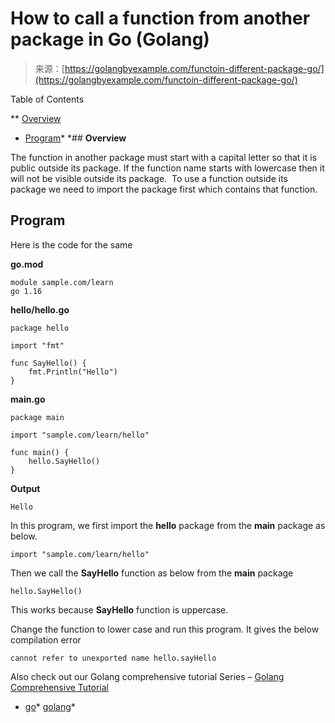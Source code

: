 <!--yml
category: 未分类
date: 2024-10-13 06:34:39
-->

# How to call a function from another package in Go (Golang)

> 来源：[https://golangbyexample.com/functoin-different-package-go/](https://golangbyexample.com/functoin-different-package-go/)

Table of Contents

 **   [Overview](#Overview "Overview")
*   [Program](#Program "Program")*  *## **Overview**

The function in another package must start with a capital letter so that it is public outside its package. If the function name starts with lowercase then it will not be visible outside its package. 
To use a function outside its package we need to import the package first which contains that function. 

## **Program**

Here is the code for the same

**go.mod**

```
module sample.com/learn
go 1.16
```

**hello/hello.go**

```
package hello

import "fmt"

func SayHello() {
	fmt.Println("Hello")
}
```

**main.go**

```
package main

import "sample.com/learn/hello"

func main() {
    hello.SayHello()
}
```

**Output**

```
Hello
```

In this program, we first import the **hello** package from the **main** package as below. 

```
import "sample.com/learn/hello"
```

Then we call the **SayHello** function as below from the **main** package

```
hello.SayHello()
```

This works because **SayHello** function is uppercase. 

Change the function to lower case and run this program. It gives the below compilation error

```
cannot refer to unexported name hello.sayHello
```

Also check out our Golang comprehensive tutorial Series – [Golang Comprehensive Tutorial](https://golangbyexample.com/golang-comprehensive-tutorial/)

*   [go](https://golangbyexample.com/tag/go/)*   [golang](https://golangbyexample.com/tag/golang/)*